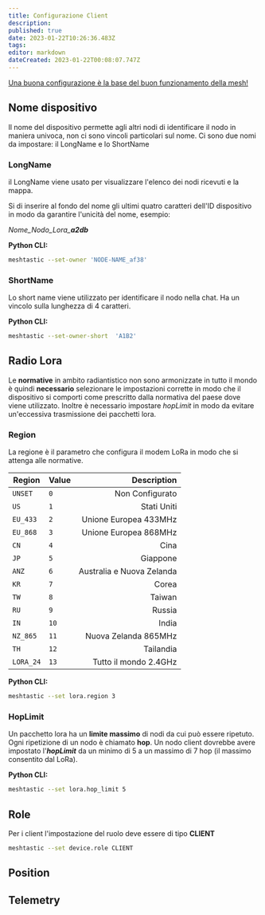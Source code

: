 ```yaml
---
title: Configurazione Client
description: 
published: true
date: 2023-01-22T10:26:36.483Z
tags: 
editor: markdown
dateCreated: 2023-01-22T00:08:07.747Z
---
```


[Una buona configurazione è la base del buon funzionamento della mesh!](/teoria/Mesh)


## Nome dispositivo
Il nome del dispositivo permette agli altri nodi di identificare il nodo in maniera univoca, non ci sono vincoli particolari sul nome. Ci sono due nomi da impostare: il LongName e lo ShortName 

### LongName
il LongName viene usato per visualizzare l'elenco dei nodi ricevuti e la mappa. 

Si di inserire al fondo del nome gli ultimi quatro caratteri dell'ID dispositivo in modo da garantire l'unicità del nome, esempio:

*Nome_Nodo_Lora_**a2db***

**Python CLI:**
```bash
meshtastic --set-owner 'NODE-NAME_af38'
```

### ShortName
Lo short name viene utilizzato per identificare il nodo nella chat. Ha un vincolo sulla lunghezza di 4 caratteri.

**Python CLI:**
```bash
meshtastic --set-owner-short  'A1B2'
```

## Radio Lora
Le **normative** in ambito radiantistico non sono armonizzate in tutto il mondo è quindi **necessario** selezionare le impostazioni corrette in modo che il dispositivo si comporti come prescritto dalla normativa del paese dove viene utilizzato. Inoltre è necessario impostare *hopLimit* in modo da evitare un'eccessiva trasmissione dei pacchetti lora.

### Region
La regione è il parametro che configura il modem LoRa in modo che si attenga alle normative.

| Region    | Value | Description               |
| --------- | ------| -------------------------:|
| `UNSET`   | `0`   | Non Configurato           |
| `US`      | `1`   | Stati Uniti               | 
| `EU_433`  | `2`   | Unione Europea 433MHz     |
| `EU_868`  | `3`   | Unione Europea 868MHz     |
| `CN`      | `4`   | Cina                      |
| `JP`      | `5`   | Giappone                  |
| `ANZ`     | `6`   | Australia e Nuova Zelanda |
| `KR`      | `7`   | Corea                     |
| `TW`      | `8`   | Taiwan                    |
| `RU`      | `9`   | Russia                    |
| `IN`      | `10`  | India                     |
| `NZ_865`  | `11`  | Nuova Zelanda 865MHz      |
| `TH`      | `12`  | Tailandia                 |
| `LORA_24` | `13`  | Tutto il mondo 2.4GHz     |

**Python CLI:**
```bash
meshtastic --set lora.region 3
```

### HopLimit
Un pacchetto lora ha un **limite massimo** di nodi da cui può essere ripetuto. Ogni ripetizione di un nodo è chiamato **hop**. Un nodo client dovrebbe avere impostato l'***hopLimit*** da un minimo di 5 a un massimo di 7 hop (il massimo consentito dal LoRa).

**Python CLI:**
```bash
meshtastic --set lora.hop_limit 5
```

## Role
Per i client l'impostazione del ruolo deve essere di tipo **CLIENT**

```bash
meshtastic --set device.role CLIENT
```

## Position



## Telemetry

